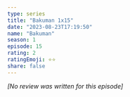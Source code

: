 ```yaml
---
type: series
title: "Bakuman 1x15"
date: "2023-08-23T17:19:50"
name: "Bakuman"
season: 1
episode: 15
rating: 2
ratingEmoji: ⭐️⭐️
share: false
---
```


_[No review was written for this episode]_
